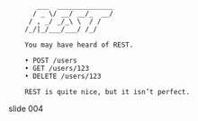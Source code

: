            ___  ______________
          / _ \/ __/ __/_  __/
         / , _/ _/_\ \  / /
        /_/|_/___/___/ /_/

        You may have heard of REST.

        • POST /users
        • GET /users/123
        • DELETE /users/123

        REST is quite nice, but it isn’t perfect.

















































































slide 004
